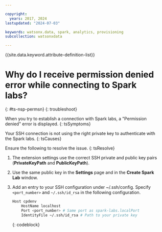 ```yaml
---

copyright:
  years: 2017, 2024
lastupdated: "2024-07-03"

keywords: watsonx.data, spark, analytics, provisioning
subcollection: watsonxdata

---
```


{{site.data.keyword.attribute-definition-list}}


# Why do I receive permission denied error while connecting to Spark labs?
{: #ts-nsp-permsn}
{: troubleshoot}

When you try to establish a connection with Spark labs, a "Permission denied" error is displayed.
{: tsSymptoms}

Your SSH connection is not using the right private key to authenticate with the Spark labs.
{: tsCauses}

Ensure the following to resolve the issue.
{: tsResolve}

1. The extension settings use the correct SSH private and public key pairs (**PrivateKeyPath** and **PublicKeyPath**).
2. Use the same public key in the **Settings** page and in the **Create Spark Lab** window.
4. Add an entry to your SSH configuration under ~/.ssh/config. Specify `<port_number>` and `~/.ssh/id_rsa` in the following configuration.

    ```bash
    Host cpdenv
        HostName localhost
        Port <port_number> # Same port as spark-labs.localPort
        IdentityFile ~/.ssh/id_rsa # Path to your private key

    ```
    {: codeblock}
